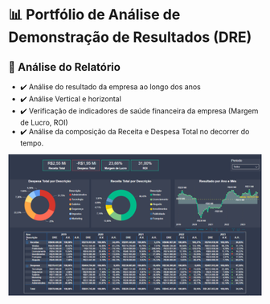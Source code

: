 # 📊 Portfólio de Análise de Demonstração de Resultados (DRE)

## 📝 **Análise do Relatório**
- ✔️ Análise do resultado da empresa ao longo dos anos
- ✔️ Análise Vertical e horizontal
- ✔️ Verificação de indicadores de saúde financeira da empresa (Margem de Lucro, ROI)
- ✔️ Análise da composição da Receita e Despesa Total no decorrer do tempo.

![Dashboard Preview](dashboard_analise_financeira.png)

